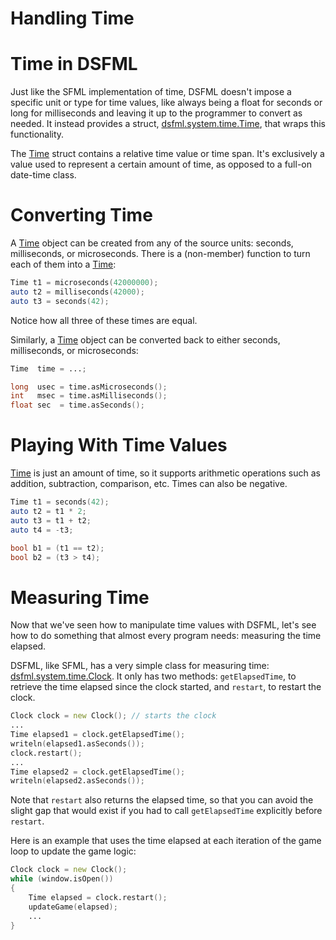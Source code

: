 Handling Time
=====

Time in DSFML
===

Just like the SFML implementation of time, DSFML doesn't impose a specific unit or type for time values, like always being a float for seconds or long for milliseconds and leaving it up to the programmer to convert as needed. It instead provides a struct, [dsfml.system.time.Time](https://github.com/Jebbs/DSFML/blob/master/src/dsfml/system/time.d), that wraps this functionality.

The [Time](https://github.com/Jebbs/DSFML/blob/master/src/dsfml/system/time.d) struct contains a relative time value or time span. It's exclusively a value used to represent a certain amount of time, as opposed to a full-on date-time class.

Converting Time
===

A [Time](https://github.com/Jebbs/DSFML/blob/master/src/dsfml/system/time.d) object can be created from any of the source units: seconds, milliseconds, or microseconds. There is a (non-member) function to turn each of them into a [Time](https://github.com/Jebbs/DSFML/blob/master/src/dsfml/system/time.d):

```D
Time t1 = microseconds(42000000);
auto t2 = milliseconds(42000);
auto t3 = seconds(42);
```

Notice how all three of these times are equal.

Similarly, a [Time](https://github.com/Jebbs/DSFML/blob/master/src/dsfml/system/time.d) object can be converted back to either seconds, milliseconds, or microseconds:

```D
Time  time = ...;

long  usec = time.asMicroseconds();
int   msec = time.asMilliseconds();
float sec  = time.asSeconds();
```

Playing With Time Values
===

[Time](https://github.com/Jebbs/DSFML/blob/master/src/dsfml/system/time.d) is just an amount of time, so it supports arithmetic operations such as addition, subtraction, comparison, etc. Times can also be negative.

```D
Time t1 = seconds(42);
auto t2 = t1 * 2;
auto t3 = t1 + t2;
auto t4 = -t3;

bool b1 = (t1 == t2);
bool b2 = (t3 > t4);
```

Measuring Time
===

Now that we've seen how to manipulate time values with DSFML, let's see how to do something that almost every program needs: measuring the time elapsed.

DSFML, like SFML, has a very simple class for measuring time: [dsfml.system.time.Clock](https://github.com/Jebbs/DSFML/blob/master/src/dsfml/system/clock.d). It only has two methods: `getElapsedTime`, to retrieve the time elapsed since the clock started, and `restart`, to restart the clock.

```D
Clock clock = new Clock(); // starts the clock
...
Time elapsed1 = clock.getElapsedTime();
writeln(elapsed1.asSeconds());
clock.restart();
...
Time elapsed2 = clock.getElapsedTime();
writeln(elapsed2.asSeconds());
```

Note that `restart` also returns the elapsed time, so that you can avoid the slight gap that would exist if you had to call `getElapsedTime` explicitly before `restart`.

Here is an example that uses the time elapsed at each iteration of the game loop to update the game logic:

```D
Clock clock = new Clock();
while (window.isOpen())
{
    Time elapsed = clock.restart();
    updateGame(elapsed);
    ...
}
``` 